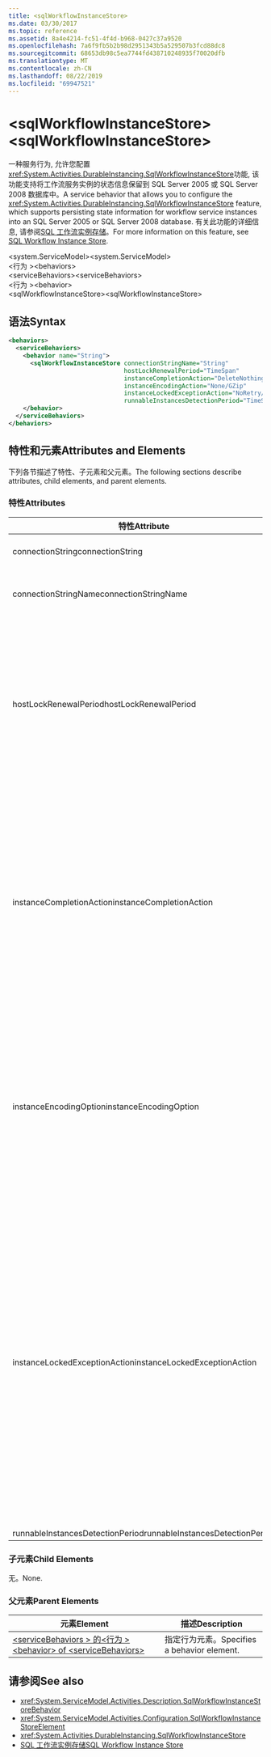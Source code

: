 ```yaml
---
title: <sqlWorkflowInstanceStore>
ms.date: 03/30/2017
ms.topic: reference
ms.assetid: 8a4e4214-fc51-4f4d-b968-0427c37a9520
ms.openlocfilehash: 7a6f9fb5b2b98d2951343b5a529507b3fcd88dc8
ms.sourcegitcommit: 68653db98c5ea7744fd438710248935f70020dfb
ms.translationtype: MT
ms.contentlocale: zh-CN
ms.lasthandoff: 08/22/2019
ms.locfileid: "69947521"
---
```

# <a name="sqlworkflowinstancestore"></a><span data-ttu-id="ec1d5-101">\<sqlWorkflowInstanceStore></span><span class="sxs-lookup"><span data-stu-id="ec1d5-101">\<sqlWorkflowInstanceStore></span></span>
<span data-ttu-id="ec1d5-102">一种服务行为, 允许您配置<xref:System.Activities.DurableInstancing.SqlWorkflowInstanceStore>功能, 该功能支持将工作流服务实例的状态信息保留到 SQL Server 2005 或 SQL Server 2008 数据库中。</span><span class="sxs-lookup"><span data-stu-id="ec1d5-102">A service behavior that allows you to configure the <xref:System.Activities.DurableInstancing.SqlWorkflowInstanceStore> feature, which supports persisting state information for workflow service instances into an SQL Server 2005 or SQL Server 2008 database.</span></span> <span data-ttu-id="ec1d5-103">有关此功能的详细信息, 请参阅[SQL 工作流实例存储](../../../windows-workflow-foundation/sql-workflow-instance-store.md)。</span><span class="sxs-lookup"><span data-stu-id="ec1d5-103">For more information on this feature, see [SQL Workflow Instance Store](../../../windows-workflow-foundation/sql-workflow-instance-store.md).</span></span>  
  
<span data-ttu-id="ec1d5-104">\<system.ServiceModel></span><span class="sxs-lookup"><span data-stu-id="ec1d5-104">\<system.ServiceModel></span></span>  
<span data-ttu-id="ec1d5-105">\<行为 ></span><span class="sxs-lookup"><span data-stu-id="ec1d5-105">\<behaviors></span></span>  
<span data-ttu-id="ec1d5-106">\<serviceBehaviors></span><span class="sxs-lookup"><span data-stu-id="ec1d5-106">\<serviceBehaviors></span></span>  
<span data-ttu-id="ec1d5-107">\<行为 ></span><span class="sxs-lookup"><span data-stu-id="ec1d5-107">\<behavior></span></span>  
<span data-ttu-id="ec1d5-108">\<sqlWorkflowInstanceStore></span><span class="sxs-lookup"><span data-stu-id="ec1d5-108">\<sqlWorkflowInstanceStore></span></span>  
  
## <a name="syntax"></a><span data-ttu-id="ec1d5-109">语法</span><span class="sxs-lookup"><span data-stu-id="ec1d5-109">Syntax</span></span>  
  
```xml  
<behaviors>
  <serviceBehaviors>
    <behavior name="String">
      <sqlWorkflowInstanceStore connectionStringName="String" 
                                hostLockRenewalPeriod="TimeSpan" 
                                instanceCompletionAction="DeleteNothing/DeleteAll" 
                                instanceEncodingAction="None/GZip" 
                                instanceLockedExceptionAction="NoRetry/BasicRetry/AggressiveRetry" 
                                runnableInstancesDetectionPeriod="TimeSpan" />
    </behavior>
  </serviceBehaviors>
</behaviors>  
```  
  
## <a name="attributes-and-elements"></a><span data-ttu-id="ec1d5-110">特性和元素</span><span class="sxs-lookup"><span data-stu-id="ec1d5-110">Attributes and Elements</span></span>  
 <span data-ttu-id="ec1d5-111">下列各节描述了特性、子元素和父元素。</span><span class="sxs-lookup"><span data-stu-id="ec1d5-111">The following sections describe attributes, child elements, and parent elements.</span></span>  
  
### <a name="attributes"></a><span data-ttu-id="ec1d5-112">特性</span><span class="sxs-lookup"><span data-stu-id="ec1d5-112">Attributes</span></span>  
  
|<span data-ttu-id="ec1d5-113">特性</span><span class="sxs-lookup"><span data-stu-id="ec1d5-113">Attribute</span></span>|<span data-ttu-id="ec1d5-114">描述</span><span class="sxs-lookup"><span data-stu-id="ec1d5-114">Description</span></span>|  
|---------------|-----------------|  
|<span data-ttu-id="ec1d5-115">connectionString</span><span class="sxs-lookup"><span data-stu-id="ec1d5-115">connectionString</span></span>|<span data-ttu-id="ec1d5-116">一个字符串, 该字符串包含用于连接到基础持久性数据库的连接字符串。</span><span class="sxs-lookup"><span data-stu-id="ec1d5-116">A string that contains a connection string used to connect to an underlying persistence database.</span></span>|  
|<span data-ttu-id="ec1d5-117">connectionStringName</span><span class="sxs-lookup"><span data-stu-id="ec1d5-117">connectionStringName</span></span>|<span data-ttu-id="ec1d5-118">一个字符串, 其中包含数据库服务器的已命名连接字符串。</span><span class="sxs-lookup"><span data-stu-id="ec1d5-118">A string that contains a named connection string to the database server.</span></span> <span data-ttu-id="ec1d5-119">命名连接字符串的示例为 "DefaultConnectionString"。</span><span class="sxs-lookup"><span data-stu-id="ec1d5-119">An example of a named connection string is "DefaultConnectionString".</span></span>|  
|<span data-ttu-id="ec1d5-120">hostLockRenewalPeriod</span><span class="sxs-lookup"><span data-stu-id="ec1d5-120">hostLockRenewalPeriod</span></span>|<span data-ttu-id="ec1d5-121">一个 Timespan 值，指定宿主必须在其间续订对某个实例的锁定的时间段。</span><span class="sxs-lookup"><span data-stu-id="ec1d5-121">A Timespan value that specifies the time period in which the host must renew the lock on an instance.</span></span> <span data-ttu-id="ec1d5-122">如果宿主没有在指定的时间段内续订锁定，则会解除锁定此实例，并且另一宿主可能会选取此实例。</span><span class="sxs-lookup"><span data-stu-id="ec1d5-122">If the host does not renew the lock in the specified time period, the instance is unlocked and may be picked up by another host.</span></span><br /><br /> <span data-ttu-id="ec1d5-123">卸载一个工作流意味着该工作流已持久保存。</span><span class="sxs-lookup"><span data-stu-id="ec1d5-123">Unloading a workflow implies that it is also persisted.</span></span> <span data-ttu-id="ec1d5-124">如果将此属性设置为零, 则工作流实例将持久保存, 并且在工作流进入空闲状态后立即将其卸载。</span><span class="sxs-lookup"><span data-stu-id="ec1d5-124">If this attribute is set to zero the workflow instance is persisted and unloaded immediately after the workflow becomes idle.</span></span> <span data-ttu-id="ec1d5-125">将此特性设置为 TimeSpan 会有效地禁用卸载操作。</span><span class="sxs-lookup"><span data-stu-id="ec1d5-125">Setting this attribute to TimeSpan.MaxValue effectively disables the unload operation.</span></span> <span data-ttu-id="ec1d5-126">处于空闲状态的工作流实例永远不会被卸载。</span><span class="sxs-lookup"><span data-stu-id="ec1d5-126">Idle workflow instances are never unloaded.</span></span>|  
|<span data-ttu-id="ec1d5-127">instanceCompletionAction</span><span class="sxs-lookup"><span data-stu-id="ec1d5-127">instanceCompletionAction</span></span>|<span data-ttu-id="ec1d5-128">一个值，指定在工作流实例完成之后，该工作流实例数据是保留在持久性存储区中还是被删除。</span><span class="sxs-lookup"><span data-stu-id="ec1d5-128">A value that specifies whether workflow instance data is kept in the persistence store after the workflow instance completes or if it is deleted at that point.</span></span> <span data-ttu-id="ec1d5-129">此值的类型为 <xref:System.Activities.DurableInstancing.InstanceCompletionAction>。</span><span class="sxs-lookup"><span data-stu-id="ec1d5-129">This value is of type <xref:System.Activities.DurableInstancing.InstanceCompletionAction>.</span></span><br /><br /> <span data-ttu-id="ec1d5-130">枚举的操作包括在实例完成其操作后删除持久性存储区中的实例数据或不删除持久性存储区中的实例数据。</span><span class="sxs-lookup"><span data-stu-id="ec1d5-130">The enumerated actions consist of deleting the instance data from the persistence store or not deleting the instance data from the persistence store, when the instance has completed its operation.</span></span><br /><br /> <span data-ttu-id="ec1d5-131">完成实例之后保留实例会导致持久性数据库快速增大，这会影响数据库的性能。</span><span class="sxs-lookup"><span data-stu-id="ec1d5-131">Keeping instances after completion causes the persistence database to grow rapidly and this affects the performance of the database.</span></span> <span data-ttu-id="ec1d5-132">您应当配置数据库清除策略来定期删除这些记录，以确保数据库的性能水平能够满足性能要求。</span><span class="sxs-lookup"><span data-stu-id="ec1d5-132">You should configure a database purge policy to delete these records periodically to ensure that the performance of the database is at the level that satisfy your performance requirements.</span></span>|  
|<span data-ttu-id="ec1d5-133">instanceEncodingOption</span><span class="sxs-lookup"><span data-stu-id="ec1d5-133">instanceEncodingOption</span></span>|<span data-ttu-id="ec1d5-134">一个可选值，指定在将实例状态信息保存到持久性存储区之前，是否使用 GZip 算法压缩此信息。</span><span class="sxs-lookup"><span data-stu-id="ec1d5-134">An optional value that specifies  whether the instance state information is compressed using the GZip algorithm before the information is saved in the persistence store..</span></span> <span data-ttu-id="ec1d5-135">此值的类型为 <xref:System.Activities.DurableInstancing.InstanceEncodingOption>。</span><span class="sxs-lookup"><span data-stu-id="ec1d5-135">This value is of type <xref:System.Activities.DurableInstancing.InstanceEncodingOption>.</span></span> <span data-ttu-id="ec1d5-136">此属性<xref:System.Activities.DurableInstancing.InstanceEncodingOption.None>的可能值为, 指定无压缩, 并<xref:System.Activities.DurableInstancing.InstanceEncodingOption.GZip>指定对实例数据进行压缩并使用 gzip 算法。</span><span class="sxs-lookup"><span data-stu-id="ec1d5-136">Possible values for this property are <xref:System.Activities.DurableInstancing.InstanceEncodingOption.None>, which specifies no compression, and <xref:System.Activities.DurableInstancing.InstanceEncodingOption.GZip>, which specifies that instance data is compressed and uses the gzip algorithm.</span></span>|  
|<span data-ttu-id="ec1d5-137">instanceLockedExceptionAction</span><span class="sxs-lookup"><span data-stu-id="ec1d5-137">instanceLockedExceptionAction</span></span>|<span data-ttu-id="ec1d5-138">一个值，指定为响应在宿主尝试锁定当前已由另一宿主锁定的实例时引发的异常而发生的操作。</span><span class="sxs-lookup"><span data-stu-id="ec1d5-138">A value that specifies the action that occurs in response to an exception that is thrown when the host tries to lock an instance because the instance is currently locked by another host.</span></span> <span data-ttu-id="ec1d5-139">此值的类型为 <xref:System.Activities.DurableInstancing.InstanceLockedExceptionAction>。</span><span class="sxs-lookup"><span data-stu-id="ec1d5-139">This value is of type <xref:System.Activities.DurableInstancing.InstanceLockedExceptionAction>.</span></span><br /><br /> <span data-ttu-id="ec1d5-140">此字段允许的选项包括:无、基本重试和积极重试。</span><span class="sxs-lookup"><span data-stu-id="ec1d5-140">The options allowed for this field are: None, Basic Retry, and Aggressive Retry.</span></span> <span data-ttu-id="ec1d5-141">默认值为 None。</span><span class="sxs-lookup"><span data-stu-id="ec1d5-141">The default value is None.</span></span> <span data-ttu-id="ec1d5-142">下面逐一说明上述三个选项：</span><span class="sxs-lookup"><span data-stu-id="ec1d5-142">The following list provides you with the descriptions for these three options:</span></span><br /><br /> <span data-ttu-id="ec1d5-143">-   无。</span><span class="sxs-lookup"><span data-stu-id="ec1d5-143">-   None.</span></span> <span data-ttu-id="ec1d5-144">服务主机不会尝试锁定实例，并将 <xref:System.Runtime.DurableInstancing.InstanceLockedException> 传递给调用方。</span><span class="sxs-lookup"><span data-stu-id="ec1d5-144">The service host does not attempt to lock the instance and passes the <xref:System.Runtime.DurableInstancing.InstanceLockedException> to the caller.</span></span><br /><span data-ttu-id="ec1d5-145">-基本重试。</span><span class="sxs-lookup"><span data-stu-id="ec1d5-145">-   Basic Retry.</span></span> <span data-ttu-id="ec1d5-146">服务主机将使用线性重试间隔重新尝试锁定实例，并在序列结尾将异常传递给调用方。</span><span class="sxs-lookup"><span data-stu-id="ec1d5-146">The service host reattempts to lock the instance with a linear retry interval and passes the exception to the caller at the end of the sequence.</span></span><br /><span data-ttu-id="ec1d5-147">-积极重试。</span><span class="sxs-lookup"><span data-stu-id="ec1d5-147">-   Aggressive Retry.</span></span> <span data-ttu-id="ec1d5-148">服务主机将使用按指数增长的延迟时间重新尝试锁定实例，并在序列结尾将 <xref:System.Runtime.DurableInstancing.InstanceLockedException> 传递给调用方。</span><span class="sxs-lookup"><span data-stu-id="ec1d5-148">The service host reattempts to lock the instance with an exponentially increasing delay and passes the <xref:System.Runtime.DurableInstancing.InstanceLockedException> to the caller at the end of the sequence.</span></span>|  
|<span data-ttu-id="ec1d5-149">runnableInstancesDetectionPeriod</span><span class="sxs-lookup"><span data-stu-id="ec1d5-149">runnableInstancesDetectionPeriod</span></span>||  
  
### <a name="child-elements"></a><span data-ttu-id="ec1d5-150">子元素</span><span class="sxs-lookup"><span data-stu-id="ec1d5-150">Child Elements</span></span>  
 <span data-ttu-id="ec1d5-151">无。</span><span class="sxs-lookup"><span data-stu-id="ec1d5-151">None.</span></span>  
  
### <a name="parent-elements"></a><span data-ttu-id="ec1d5-152">父元素</span><span class="sxs-lookup"><span data-stu-id="ec1d5-152">Parent Elements</span></span>  
  
|<span data-ttu-id="ec1d5-153">元素</span><span class="sxs-lookup"><span data-stu-id="ec1d5-153">Element</span></span>|<span data-ttu-id="ec1d5-154">描述</span><span class="sxs-lookup"><span data-stu-id="ec1d5-154">Description</span></span>|  
|-------------|-----------------|  
|[<span data-ttu-id="ec1d5-155">\<serviceBehaviors > 的\<行为 ></span><span class="sxs-lookup"><span data-stu-id="ec1d5-155">\<behavior> of \<serviceBehaviors></span></span>](behavior-of-servicebehaviors-of-workflow.md)|<span data-ttu-id="ec1d5-156">指定行为元素。</span><span class="sxs-lookup"><span data-stu-id="ec1d5-156">Specifies a behavior element.</span></span>|  
  
## <a name="see-also"></a><span data-ttu-id="ec1d5-157">请参阅</span><span class="sxs-lookup"><span data-stu-id="ec1d5-157">See also</span></span>

- <xref:System.ServiceModel.Activities.Description.SqlWorkflowInstanceStoreBehavior>
- <xref:System.ServiceModel.Activities.Configuration.SqlWorkflowInstanceStoreElement>
- <xref:System.Activities.DurableInstancing.SqlWorkflowInstanceStore>
- [<span data-ttu-id="ec1d5-158">SQL 工作流实例存储</span><span class="sxs-lookup"><span data-stu-id="ec1d5-158">SQL Workflow Instance Store</span></span>](../../../windows-workflow-foundation/sql-workflow-instance-store.md)
